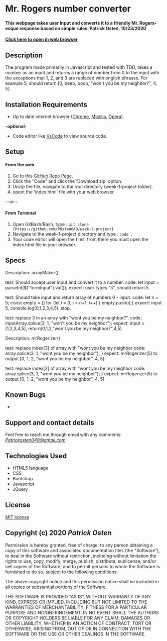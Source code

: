 # Mr. Rogers number converter

#### **This webpage takes user input and converts it to a friendly Mr. Rogers-esque response based on simple rules. Patrick Osten, 10/23/2020**

**[Click here to open in web browser](https://posten040.github.io/week-2-project/index.html)**

## Description

The program made primarily in Javascript and tested with TDD, takes a number as an input and returns a range of number from 0 to the input with the exceptions that 1, 2, and 3 are replaced with english phrases. For example 5, should return [0, beep, boop, "won't you be my neighbor?", 4, 5].

## Installation Requirements

- Up to date internet browser ([Chrome](https://www.google.com/chrome/?brand=CHBD&gclid=Cj0KCQjw28T8BRDbARIsAEOMBcy9jwgkNels1LOSIWTx4sDazLfEgC6PylTug62KqyWPeA0EMyr3254aAjTTEALw_wcB&gclsrc=aw.ds), [Mozilla](https://www.mozilla.org/en-US/firefox/), [Opera](https://www.opera.com/)).
 
 
 -**optional**- 
- Code editor like [VsCode](https://code.visualstudio.com/download) to view source code.

## Setup

#### From the web
1. Go to this [GitHub Repo Page](https://github.com/POsten040/week-3-project).
2. Click the "Code" and click the 'Download zip' option.
3. Unzip the file, navigate to the root directory (week-1-project folder).
4. opent the 'index.html' file with your web browser.

--or--

#### From Terminal

1. Open GitBash/Bash, type 
: `git clone {https://github.com/POsten040/week-3-project}`
2. Navigate to the week-1-project directory and type
: `code .`
3. Your code editor will open the files, from there you must open the index.html file in your browser.

## Specs

Description: arrayMaker()

test: Should accept user input and convert it to a number.
code: let input = parseInt($("formInput").val());
expect: user types "5", should return 5.

test: Should take input and return array of numbers 0 - input.
code: let n = 5;
const empty = []
for (let i = 0; i < n+1; i++) {
    empty.push(i);}
expect: input 5, console.log(0,1,2,3,4,5). stop. 

test: replace 3 in an array with "wont you be my neighbor?".
code: inputArray.splice(3, 1, "won't you be my neighbor");
expect: input = [1,2,3,4,5], return(0,1,2,"won't you be my neighbor?",4,5)

Description: mrRogerizer()

test: replace index[3] of array with "wont you be my neighbor
code: array.splice(3, 1, "wont you be my neighbor");
}
expect: mrRogerizer(5) to output [0, 1, 2, "wont you be my neighbor", 4, 5]

test: replace index[2] of array with "wont you be my neighbor
code: array.splice(3, 1, "wont you be my neighbor");
}
expect: mrRogerizer(5) to output [0, 1, 2, "wont you be my neighbor", 4, 5]

## Known Bugs
*  

## Support and contact details

Feel free to reach me through email with any comments:
*Patrickosten040@gmail.com*

## Technologies Used

- HTML5 language  
- CSS 
- Bootstrap
- Javascript
- JQuery

## License

[MIT license](https://opensource.org/licenses/MIT)

## Copyright (c) 2020 **_Patrick Osten_**

Permission is hereby granted, free of charge, to any person obtaining a copy of this software and associated documentation files (the "Software"), to deal in the Software without restriction, including without limitation the rights to use, copy, modify, merge, publish, distribute, sublicense, and/or sell copies of the Software, and to permit persons to whom the Software is furnished to do so, subject to the following conditions:

The above copyright notice and this permission notice shall be included in all copies or substantial portions of the Software.

THE SOFTWARE IS PROVIDED "AS IS", WITHOUT WARRANTY OF ANY KIND, EXPRESS OR IMPLIED, INCLUDING BUT NOT LIMITED TO THE WARRANTIES OF MERCHANTABILITY, FITNESS FOR A PARTICULAR PURPOSE AND NONINFRINGEMENT. IN NO EVENT SHALL THE AUTHORS OR COPYRIGHT HOLDERS BE LIABLE FOR ANY CLAIM, DAMAGES OR OTHER LIABILITY, WHETHER IN AN ACTION OF CONTRACT, TORT OR OTHERWISE, ARISING FROM, OUT OF OR IN CONNECTION WITH THE SOFTWARE OR THE USE OR OTHER DEALINGS IN THE SOFTWARE.